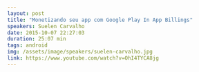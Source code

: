 ```yaml
---
layout: post
title: "Monetizando seu app com Google Play In App Billings"
speakers: Suelen Carvalho
date: 2015-10-07 22:27:03
duration: 25:07 min
tags: android
img: /assets/image/speakers/suelen-carvalho.jpg
link: https://www.youtube.com/watch?v=OhI4TYCA8jg
---
```

